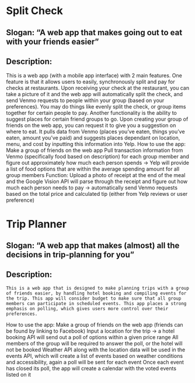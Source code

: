 # Split Check
## Slogan:		“A web app that makes going out to eat with your friends easier”
## Description:
This is a web app (with a mobile app interface) with 2 main features. One feature is that it allows users to easily, synchronously split and pay for checks at restaurants. Upon receiving your check at the restaurant, you can take a picture of it and the web app will automatically split the check, and send Venmo requests to people within your group (based on your preferences). You may do things like evenly split the check, or group items together for certain people to pay.
	Another functionality is the ability to suggest places for certain friend groups to go. Upon creating your group of friends on the web app, you can request it to give you a suggestion on where to eat. It pulls data from Venmo (places you’ve eaten, things you’ve eaten, amount you’ve paid) and suggests places dependant on location, menu, and cost by inputting this information into Yelp.
How to use the app:
Make a group of friends on the web app
Pull transaction information from Venmo (specifically food based on description) for each group member and figure out approximately how much each person spends →
Yelp will provide a list of food options that are within the average spending amount for all group members
Function:  Upload a photo of receipt at the end of the meal and the Google Vision API will parse through the receipt and figure out how much each person needs to pay → automatically send Venmo requests based on the total price and calculated tip (either from Yelp reviews or user preference)

# Trip Planner
## Slogan:		“A web app that makes (almost) all the decisions in trip-planning for you”
## Description: 
	This is a web app that is designed to make planning trips with a group of friends easier, by handling hotel booking and compiling events for the trip. This app will consider budget to make sure that all group members can participate in scheduled events. This app places a strong emphasis on polling, which gives users more control over their preferences.
How to use the app:
Make a group of friends on the web app (friends can be found by linking to Facebook)
Input a location for the trip → a hotel booking API will send out a poll of options within a given price range
All members of the group will be required to answer the poll, or the hotel will not be booked
Weather API along with the location data will be used in the events API, which will create a list of events based on weather conditions and accessibility, again a poll will be sent for each event
Once each event has closed its poll, the app will  create a calendar with the voted events listed on it

